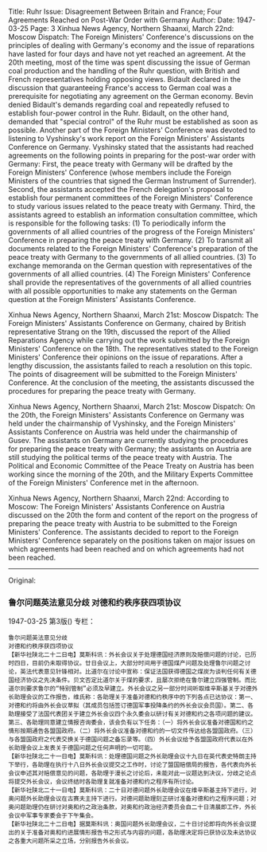 Title: Ruhr Issue: Disagreement Between Britain and France; Four Agreements Reached on Post-War Order with Germany
Author:
Date: 1947-03-25
Page: 3
Xinhua News Agency, Northern Shaanxi, March 22nd: Moscow Dispatch: The Foreign Ministers' Conference's discussions on the principles of dealing with Germany's economy and the issue of reparations have lasted for four days and have not yet reached an agreement. At the 20th meeting, most of the time was spent discussing the issue of German coal production and the handling of the Ruhr question, with British and French representatives holding opposing views. Bidault declared in the discussion that guaranteeing France's access to German coal was a prerequisite for negotiating any agreement on the German economy. Bevin denied Bidault's demands regarding coal and repeatedly refused to establish four-power control in the Ruhr. Bidault, on the other hand, demanded that "special control" of the Ruhr must be established as soon as possible. Another part of the Foreign Ministers' Conference was devoted to listening to Vyshinsky's work report on the Foreign Ministers' Assistants Conference on Germany. Vyshinsky stated that the assistants had reached agreements on the following points in preparing for the post-war order with Germany: First, the peace treaty with Germany will be drafted by the Foreign Ministers' Conference (whose members include the Foreign Ministers of the countries that signed the German Instrument of Surrender). Second, the assistants accepted the French delegation's proposal to establish four permanent committees of the Foreign Ministers' Conference to study various issues related to the peace treaty with Germany. Third, the assistants agreed to establish an information consultation committee, which is responsible for the following tasks: (1) To periodically inform the governments of all allied countries of the progress of the Foreign Ministers' Conference in preparing the peace treaty with Germany. (2) To transmit all documents related to the Foreign Ministers' Conference's preparation of the peace treaty with Germany to the governments of all allied countries. (3) To exchange memoranda on the German question with representatives of the governments of all allied countries. (4) The Foreign Ministers' Conference shall provide the representatives of the governments of all allied countries with all possible opportunities to make any statements on the German question at the Foreign Ministers' Assistants Conference.

Xinhua News Agency, Northern Shaanxi, March 21st: Moscow Dispatch: The Foreign Ministers' Assistants Conference on Germany, chaired by British representative Strang on the 19th, discussed the report of the Allied Reparations Agency while carrying out the work submitted by the Foreign Ministers' Conference on the 18th. The representatives stated to the Foreign Ministers' Conference their opinions on the issue of reparations. After a lengthy discussion, the assistants failed to reach a resolution on this topic. The points of disagreement will be submitted to the Foreign Ministers' Conference. At the conclusion of the meeting, the assistants discussed the procedures for preparing the peace treaty with Germany.

Xinhua News Agency, Northern Shaanxi, March 21st: Moscow Dispatch: On the 20th, the Foreign Ministers' Assistants Conference on Germany was held under the chairmanship of Vyshinsky, and the Foreign Ministers' Assistants Conference on Austria was held under the chairmanship of Gusev. The assistants on Germany are currently studying the procedures for preparing the peace treaty with Germany; the assistants on Austria are still studying the political terms of the peace treaty with Austria. The Political and Economic Committee of the Peace Treaty on Austria has been working since the morning of the 20th, and the Military Experts Committee of the Foreign Ministers' Conference met in the afternoon.

Xinhua News Agency, Northern Shaanxi, March 22nd: According to Moscow: The Foreign Ministers' Assistants Conference on Austria discussed on the 20th the form and content of the report on the progress of preparing the peace treaty with Austria to be submitted to the Foreign Ministers' Conference. The assistants decided to report to the Foreign Ministers' Conference separately on the positions taken on major issues on which agreements had been reached and on which agreements had not been reached.



<hr /> 

Original: 


### 鲁尔问题英法意见分歧  对德和约秩序获四项协议

1947-03-25
第3版()
专栏：

    鲁尔问题英法意见分歧
    对德和约秩序获四项协议
    【新华社陕北二十二日电】莫斯科讯：外长会议关于处理德国经济原则及赔偿问题的讨论，已历时四日，目前仍未取得协议。廿日会议上，大部分时间用于德国煤产问题及处理鲁尔问题之讨论，英法代表意见针锋相对。比道尔在讨论中宣称：保证法国获得德国之煤炭为谈判任何有关德国经济协议之先决条件。贝文否定比道尔关于煤的要求，且屡次拒绝在鲁尔建立四强管制。而比道尔则要求鲁尔的“特别管制”必须及早建立。外长会议之另一部分时间听取维辛斯基关于对德外长助理会议的工作报告，维氏称：各助理关于准备对德和约秩序中的下列各点已达协议：第一、对德和约将由外长会议草拟（其成员包括签订德国军事投降条约的外长会议会员国）。第二、各助理接受了法国代表团关于建立外长会议四个永久委会以研讨有关对德和约之各项问题的建议。第三、各助理同意建立情报咨询委会，该会负有以下任务：（一）将外长会议准备对德国和约之情形按期通告各盟国政府。（二）将外长会议准备对德和约的一切文件传达给各盟国政府。（三）与各盟国政府之代表交换关于德国问题之备忘录等。（四）外长会议给予各盟国政府代表以在外长助理会议上发表关于德国问题之任何声明的一切可能。
    【新华社陕北二十一日电】莫斯科讯：处理德国问题之外长助理会议十九日在英代表史特朗主持下举行，各助理在执行十八日外长会议提交之工作时，讨论了盟国赔偿局的报告，各代表向外长会议申述其对赔偿意见的问题，各助理于漫长之讨论后，未能对此一议题达到决议，分歧之论点将提交外长会议，会议终结时各助理复就准备对德和约之程序有所讨论。
    【新华社陕北二十一日电】莫斯科讯：二十日对德问题外长助理会议在维辛斯基主持下进行，对奥问题外长助理会议在古赛夫主持下进行。对德问题助理刻正研讨准备对德和约之程序问题；对奥问题助理仍在研讨对奥和约之政治条款，对奥和约政治经济委员会自二十日清晨即工作，外长会议中军事专家委会于下午集会。
    【新华社陕北二十二日电】据莫斯科讯：奥国问题外长助理会议，二十日讨论即将向外长会议提出的关于准备对奥和约进展情形报告书之形式与内容的问题，各助理决定将已获协议及未达协议之各重大问题所采之立场，分别报告外长会议。
